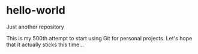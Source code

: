 # hello-world
Just another repository

This is my 500th attempt to start using Git for personal projects. Let's hope that it actually sticks this time...
